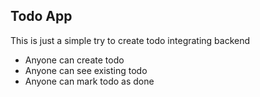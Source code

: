 ## Todo App

This is just a simple try to create todo integrating backend

- Anyone can create todo
- Anyone can see existing todo
- Anyone can mark todo as done
